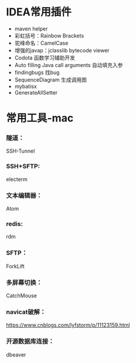 # IDEA常用插件
- maven helper
- 彩虹括号：Rainbow Brackets
- 驼峰命名：CamelCase
- 增强的javap：jclasslib bytecode viewer
- Codota 函数学习辅助开发
- Auto filling Java call arguments 自动填充入参
- findingbugs 找bug
- SequenceDiagram 生成调用图
- mybatisx
- GenerateAllSetter

# 常用工具-mac

### 隧道：
  SSH-Tunnel
### SSH+SFTP:
  electerm
### 文本编辑器：
  Atom
### redis:
  rdm
### SFTP：
  ForkLift
### 多屏幕切换：
  CatchMouse
### navicat破解：
  https://www.cnblogs.com/lyfstorm/p/11123159.html
### 开源数据库连接：
  dbeaver



